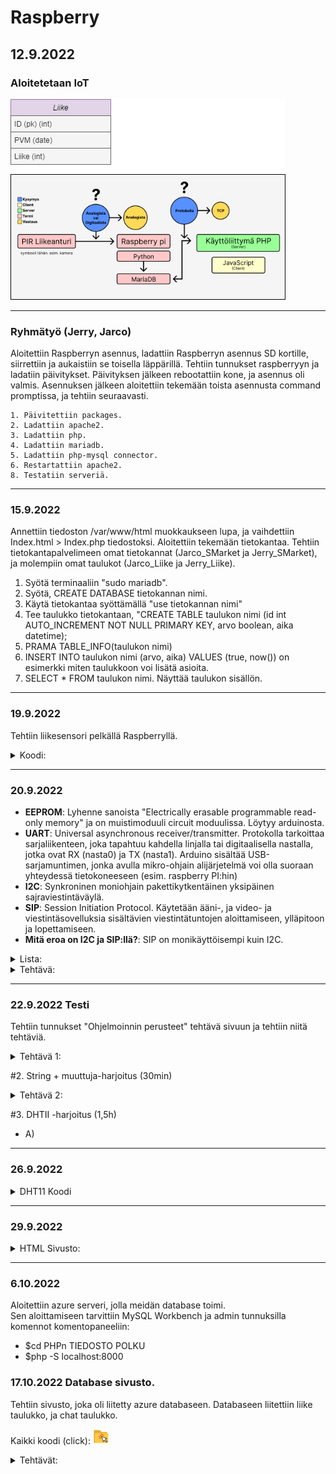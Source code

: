 # Raspberry
## 12.9.2022

### Aloitetetaan IoT

![Suunnitelma](https://github.com/jarcoheiskanen/IoT/blob/main/Images/Testi.png)

----------------------------------------------------------------------------------------------------------------------------------

### Ryhmätyö (Jerry, Jarco)

Aloitettiin Raspberryn asennus, ladattiin Raspberryn asennus SD kortille, siirrettiin ja aukaistiin se toisella läppärillä. Tehtiin tunnukset raspberryyn ja ladatiin päivitykset. Päivityksen jälkeen rebootattiin kone, ja asennus oli valmis. Asennuksen jälkeen aloitettiin tekemään toista asennusta command promptissa, ja tehtiin seuraavasti.
    
    1. Päivitettiin packages.
    2. Ladattiin apache2.
    3. Ladattiin php.
    4. Ladattiin mariadb.
    5. Ladattiin php-mysql connector.
    6. Restartattiin apache2.
    8. Testatiin serveriä.

----------------------------------------------------------------------------------------------------------------------------------

### 15.9.2022

Annettiin tiedoston /var/www/html muokkaukseen lupa, ja vaihdettiin Index.html > Index.php tiedostoksi.
Aloitettiin tekemään tietokantaa. Tehtiin tietokantapalvelimeen omat tietokannat (Jarco_SMarket ja Jerry_SMarket), ja molempiin omat taulukot (Jarco_Liike ja Jerry_Liike).

  1. Syötä terminaaliin "sudo mariadb".
  2. Syötä, CREATE DATABASE tietokannan nimi.
  3. Käytä tietokantaa syöttämällä "use tietokannan nimi"
  4. Tee taulukko tietokantaan, "CREATE TABLE taulukon nimi (id int AUTO_INCREMENT NOT NULL PRIMARY KEY, arvo boolean, aika datetime);
  5. PRAMA TABLE_INFO(taulukon nimi)
  6. INSERT INTO taulukon nimi (arvo, aika) VALUES (true, now()) on esimerkki miten taulukkoon voi lisätä asioita.
  7. SELECT * FROM taulukon nimi. Näyttää taulukon sisällön.

----------------------------------------------------------------------------------------

### 19.9.2022

Tehtiin liikesensori pelkällä Raspberryllä.

<details>
  <summary>
    Koodi:
  </summary>

    ## -- Lisää libraryt koodiin
    import time
    import RPi.GPIO as GPIO

    ## -- Lisää variablet, ja aloittaa setupin GPIO:on
    pin = 4
    GPIO.setmode(GPIO.BCM)
    GPIO.setup(pin, GPIO.IN)

    ## -- Function, joka hakee ajan.
    def getTime():
      result = time.localtime()
      time_string = time.strftime("%m/%d&%y/, %H:%M:%S:", result)
      return time_string

    ## -- Kokeilee jos koodissa on virheitä, jos ei se aloittaa loopin joka ei lopu koskaan.
    try:
      while True:
        timeResult = getTime()
        if GPIO.input(pin):
          print("Liikettä: "+ str(timeResult))
        else:
          print("Ei liikettä: "+ str(timeResult))
        time.sleep(2.5)
    except:
      print("-")
      GPIO.cleanup()
</details>

----------------------------------------------------------------------------------------

### 20.9.2022

- <b>EEPROM</b>: Lyhenne sanoista "Electrically erasable programmable read-only memory" ja on muistimoduuli circuit moduulissa. Löytyy arduinosta.<br />
- <b>UART</b>: Universal asynchronous receiver/transmitter. Protokolla tarkoittaa sarjaliikenteen, joka tapahtuu kahdella linjalla tai digitaalisella nastalla, jotka ovat RX (nasta0) ja TX (nasta1). Arduino sisältää USB-sarjamuntimen, jonka avulla mikro-ohjain alijärjetelmä voi olla suoraan yhteydessä tietokoneeseen (esim. raspberry PI:hin)<br />
- <b>I2C</b>: Synkroninen moniohjain pakettikytkentäinen yksipäinen sajraviestintäväylä. <br />
- <b>SIP</b>: Session Initiation Protocol. Käytetään ääni-, ja video- ja viestintäsovelluksia sisältävien viestintätuntojen aloittamiseen, ylläpitoon ja lopettamiseen.<br>
- <b>Mitä eroa on I2C ja SIP:llä?</b>: SIP on monikäyttöisempi kuin I2C.<br>

<details>
  <summary>
    Lista:
  </summary>

    apt-get update: Hakee päivityksen
    clear: Tyhjentää terminaalin
    date: Näyttää päivämäärän ja ajan
    find / -name esimerkki.txt: Etsii nimellä tietokoneesta tiedostoa.
    nano example.txt: Voi kontrolloida tiedostoa
    poweroff: Sammuttaa koneen
    raspi-confg: Aukaisee raspin configuration työkalun
    reboot: Uudelleen aukaisee koneen
    shutdown -h now: Sulkeutuu asettaman ajan päästä
    shutdown -h 01:22: Sulkeutuu 01:22
    startx: Aloittaa server X

    cat esimerkki.txt: Aukaista tai tehdä tiedosto
    cd/abc/xyz: Path directory
    ls -l: Listaa sovellukset
    mkdir esimerkki:_polku: Tekee directoryn
    mv XXX: ei ole komento
    rm esimerkki.txt: Poistaa tiedoston
    scp user@10.0.0.32:/some/path/tiedosto.txt: Kopioi tiedostoja kahden paikan välillä
    touch example.txt: Muuttaa timestamppiä

    ifconfig: Näyttää netin tiedot
    iwconfig: Langattoman netin tiedot
    iwlist wlan0 scan: Scannaa langattoman yhteyden
    iwlist wlan0 | grep ESSID: -
    nmap: Näytäää mitä serviceitä on auki
    ping: Näyttää yhteyden ja sen tarkkuuden nettiin
    wget https://www.website.com/example.txt: Hakee tietoa nettisivusta


    cat /proc/meminfo: Memoryn info
    cat /proc/partitions: Näyttää väliseinät
    cat /proc/version: Näyttää versiot
    df -h: Näyttää paljon tilaa on jäljellä
    df /: Näyttää tilaa tietyllä systeemillä
    dpkg - -get-selections | grep XXX:              ---- 
    dpkg - -get-selections                          ----
    free: Näyttää käytettävän memoryn
    hostname -l                                     ----
    lsusb: Näyttää tietoja USB laitteista
    UP key: Näyttää aikaisemmat syötetyt komennot terminaaliin
    vcgencmd measure_temp: Näyttää koneen lämpötilan
    vcgencmd get_mem arm && vcgencmd get_mem gpu: Arm Memoryn käyttö ja GPU memoryn käyttö

</details>

<details>
  <summary>
    Tehtävä:
  </summary>

    Raspberryn lämpötila: $ vcgencmd measure_temp
    Kuinka paljon vapaata tilaa on jäljellä: $ df -Bm
    Miten vaihdetaan polusta toiseen: $ cd ~

</details>

----------------------------------------------------------------------------------------

### 22.9.2022 Testi

Tehtiin tunnukset "Ohjelmoinnin perusteet" tehtävä sivuun ja tehtiin niitä tehtäviä.

<details>
  <summary>
    Tehtävä 1:
  </summary>
    #1. Tietokanta (10min)
      - A) Kun olet palvelimen sisällä, voit käyttää komentoa "$ SHOW DATABASES;" terminaalissa. (Näyttää kaikki tietokannat palvelimen sisältä)
      - B) Kun olet tietokannan sisällä, voit käyttää komentoa "$ DESC listanNimi;". (Näyttää kaikki tiedot taulukosta)
</details>

#2. String + muuttuja-harjoitus (30min)
<details>
  <summary>
    Tehtävä 2:
  </summary>
    import time
    import datetime
    import mariadb
    import RPi.GPIO as GPIO

    inputPin = 4
    sleepTime = 5

    GPIO.setmode(GPIO.BCM)
    GPIO.setup(inputPin, GPIO.IN)

    conn = mariadb.connect(user="jaje", password="JarcoJerry1", host="localhost", database="SMarket")
    cur = conn.cursor()

    try:
    while True:

    inputType = GPIO.input(inputPin)
    curTime = datetime.datetime.now()

    #sqlStr = "INSERT INTO Liike (arvo, aika) VALUES({boolean}, '{timeCurrently}')".format(boolean = inputType, timeCurrently = curTime)
    #sqlStr = "INSERT INTO Liike (arvo, aika) VALUES(%s, '%s')" % (inputType, curTime)
    sqlStr = f"INSERT INTO Liike (arvo, aika) VALUES({inputType}, '{curTime}')"

    print(sqlStr)
    cur.execute(sqlStr)
    conn.commit()

    time.sleep(sleepTime)

    except:
    print("Ei toimi")

    conn.close()
</details>

#3. DHTII -harjoitus (1,5h)
  - A)
 
 ----------------------------------------------------------------------------------------

### 26.9.2022

<details>
    <summary>
        DHT11 Koodi
    </summary>

    import time
    import Adafruit_DHT
    import datetime
    import mariadb

    sensor = Adafruit_DHT.DHT11
    pin = 4
    waitTime = 5

    conn = mariadb.connect(user="jaje", password="JarcoJerry1", host="localhost", database="SMarket")
    cur = conn.cursor()

    try:
        while True:

            curTime = datetime.datetime.now()
            humidity, temperature = Adafruit_DHT.read_retry(sensor, pin)

            sqlStr = "INSERT INTO Liike (arvo, aika) VALUES({boolean}, '{timeCurrently}')".format(boolean = temperature, timeCurrently = curTime)

            print(sqlStr)
            cur.execute(sqlStr)
            conn.commit()
            time.sleep(waitTime)

    except RuntimeError as error:
        print(error.args[0])
        print("Ei Toimi")
    
</details>

----------------------------------------------------------------------------------------

### 29.9.2022
<details>
    <summary>
        HTML Sivusto:
    </summary>
      <!-- Documentti tyyppi -->
      <!DOCTYPE html>

      <html>

        <!-- Headeri -->

        <head>
          <title>Hälytin</title>
        </head>

        <body>

          <!-- Siirä data taulukkoon -->

          <div style="
            box-sizing: border-box;
            border: 2px solid #969696;
            border-radius: 5px;
            background: #fffffff;
          ">
            <center>

              <!-- Otsikko -->

              <h1 style="
                align-left: center;
                align-right: center;
                text-align: center;
                color: rgb(255,55,55);
                font-family: Courier New;
              ">HÄLYTIN</h1><br>

              <!-- Ala Otsikko -->

              <img src="images/skul" alt="skull emoj" width=100 height=100><br>
              <h2 style="font-family: Courier New;">Data:</h2>

             <!-- PHP -->

             <?php

                // Laitetaan muuttujat, ja niille arvot.

                $servername = "localhost";
                $username = "jaje";
                $password = "JarcoJerry1";
                $dbname = "SMarket";
                $conn = new mysqli($servername, $username, $password, $dbname); // Yhteys databaseen

                // Katsotaanko toimiiko yhteys vai ei, jos toimii se jatkaa ohjelmaa, jos ei se antaa sivulle viestin.

                if ($conn->connect_error){
                  die("😭😭 Connection failed 😭😭" . $conn->connection_error);
                }

                // Yhteys toimii, joten jatkaa ohjelmaa. Asettaa SQL komennon ja syöttää sen.

                $sql = "SELECT id, arvo FROM Liike ORDER BY -id LIMIT 10";
                $data = $conn->query($sql);

                // Antaa sivulle kaikki tiedot muuttujan "data" sisältä ja syöttää ne sivulle.

                ?>
                <table>
                  <style>

                    table, th, td {
                      border-radius: 5px;
                    }

                    table {
                      border: 1px solid #ccd6dd;
                      font-family: arial, sans-serif;
                      width: 25%;
                    }



                   td, th {
                      border: 1px solid #edf7ff;
                      text-align: left;
                      padding: 10px;
                    }

                    tr:nth-child(even) {
                      border: 1px solid #edf7ff;
                      background-color: #ccd6dd;
                    }



                 </style>
                    <tr>
                      <th>id</th>
                      <th>arvo</th>
                    </tr>
                <?php
                  while($row = $data->fetch_assoc()){
                    ?>
                    <tr>
                      <td><?php echo $row["id"]?></td>
                      <td><?php echo $row["arvo"]?></td>
                    </tr>
                    <?php
                  }
                ?>
                </table>
                <?php

                // Sulkee yhteyden.

                $conn->close();



             ?><br>

              <!-- Nappula -->

              <button style="
                box-sizing: border-box;
                border: 2px solid #ccd6dd;
                border-radius: 5px;
                width: 25%;
                height: 50px;
                color: rgb(255,55,55);
                background: #ffffff;
                font: bold 5pt Arial;
                font-family: Courier New;
                font-size: 24px;
              ">FREE DOWNLOAD</button>

              <!-- Linkki -->

              <p style="font-family: bold 10pt, Courier New;">Powered by S-Ketju</p>
              <a href="https://www.s-ryhma.fi">Linkki</a>

            </center><br>
          </div>
        </body>

      </html>
</details>

----------------------------------------------------------------------------------------

### 6.10.2022
  
Aloitettiin azure serveri, jolla meidän database toimi.<br>
Sen aloittamiseen tarvittiin MySQL Workbench ja admin tunnuksilla komennot komentopaneeliin:<br>

- $cd PHPn TIEDOSTO POLKU
- $php -S localhost:8000

### 17.10.2022 Database sivusto.

Tehtiin sivusto, joka oli liitetty azure databaseen. Databaseen liitettiin liike taulukko, ja chat taulukko.

Kaikki koodi (click): [![Suunnitelma](https://github.com/jarcoheiskanen/IoT/blob/main/Images/folderIcon4.png)](https://github.com/jarcoheiskanen/IoT/blob/main/PHP%20Sivusto)

<details>
    <summary>
        Tehtävät:
    </summary>

       1. Paikallinen PHP-palvelin. (localhost:8000)
            - $cd PHPn TIEDOSTO POLKU
            - $php -S localhost:8000

        2. Oma tietokanta Azurella.
            - Ladattiin MySQL Workbench, ja liityttiin azuren tietokanta palvelimeen.
            - Tehtiin tietokanta komennolla: "CREATE DATABASE tietokannan nimi;".
            - Käynnistettiin PHP palvelin. (tehtävä 1.)

        3. Data tietokannasta HTML-taulukkoon.
            - Tehtiin taulukko komennolla "CREATE TABLE taulukon nimi (id int AUTO_INCREMENT NOT NULL PRIMARY KEY, arvo boolean, aika datetime);".
            - Siirrettin tietoa tietokannasta sivostoon käyttämällä PHP ja SQL komentoja koodissa. Koodin näkee linkistä tehtävien yläpuolella, index.php tiedostossa. Koodi on kommentoitu ja se kertoo mitä missäkin tapahtuu. Data näkyy taulukolla HTML sivustolla.

         4. Google chart datasta.
            - Tehtiin pylväs taulukko google chartilla. Sen tekemiseen käytettiin javascriptiä. Koodin näkee taas linkistä yläpuolella.

         5. External tiedostot (HTML, CSS, PHP, JS)
            - Käytin style.css tiedostoa tyylien muuttamiseen.
            - Käytin config.php tiedostoa salasanojen tallentamiseen, että voin kutsua ne uudestaan koodissa monta kertaa ilman uudelleenkirjoitusta.

         6. Siirto raspille.
            - Koodi toimii raspissa, salasana ja tunnus pitää vain vaihtaa, joka on tehty helpoksi config.php tiedoston avulla.

         7. Keskustelu lomake ja taulukko.
            - Tein uuden taulukon tietokantaan nimenltä "Chat" komennolla: "CREATE TABLE Chat (id int AUTO_INCREMENT NOT NULL PRIMARY KEY, username varchar(255), message varchar(255), aika datetime);"
            - Keskusteluun pystyy lähettämään viestejä, niiden lähettämiseen ja niiden vastaanottoon käytin PHP ja SQL.
            - Keskustelu näyttää vain 5 uusinta viestiä, ettei koko sivu täyty viesteillä. Viestit ovat dropdown menussa.

         8. SQL Injektio.
            - ... Ei tehty vielä.

</details>
